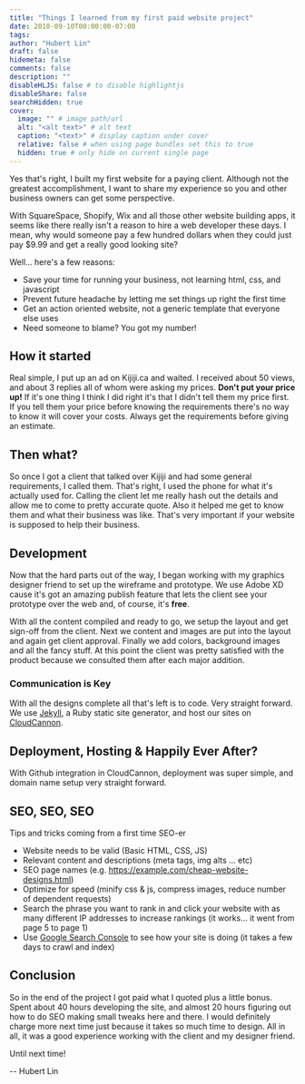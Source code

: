 ```yaml
---
title: "Things I learned from my first paid website project"
date: 2018-09-10T00:00:00-07:00
tags:
author: "Hubert Lin"
draft: false
hidemeta: false
comments: false
description: ""
disableHLJS: false # to disable highlightjs
disableShare: false
searchHidden: true
cover:
  image: "" # image path/url
  alt: "<alt text>" # alt text
  caption: "<text>" # display caption under cover
  relative: false # when using page bundles set this to true
  hidden: true # only hide on current single page
---
```


Yes that's right, I built my first website for a paying client. Although not the
greatest accomplishment, I want to share my experience so you and other business
owners can get some perspective.

With SquareSpace, Shopify, Wix and all those other website building apps, it
seems like there really isn't a reason to hire a web developer these days. I
mean, why would someone pay a few hundred dollars when they could just pay $9.99
and get a really good looking site?

Well… here's a few reasons:

- Save your time for running your business, not learning html, css, and
  javascript
- Prevent future headache by letting me set things up right the first time
- Get an action oriented website, not a generic template that everyone else uses
- Need someone to blame? You got my number!

## How it started

Real simple, I put up an ad on Kijiji.ca and waited. I received about 50 views,
and about 3 replies all of whom were asking my prices. **Don't put your price
up!** If it's one thing I think I did right it's that I didn't tell them my
price first. If you tell them your price before knowing the requirements there's
no way to know it will cover your costs. Always get the requirements before
giving an estimate.

## Then what?

So once I got a client that talked over Kijiji and had some general
requirements, I called them. That's right, I used the phone for what it's
actually used for. Calling the client let me really hash out the details and
allow me to come to pretty accurate quote. Also it helped me get to know them
and what their business was like. That's very important if your website is
supposed to help their business.

## Development

Now that the hard parts out of the way, I began working with my graphics
designer friend to set up the wireframe and prototype. We use Adobe XD cause
it's got an amazing publish feature that lets the client see your prototype over
the web and, of course, it's **free**.

With all the content compiled and ready to go, we setup the layout and get
sign-off from the client. Next we content and images are put into the layout and
again get client approval. Finally we add colors, background images and all the
fancy stuff. At this point the client was pretty satisfied with the product
because we consulted them after each major addition.

### Communication is Key

With all the designs complete all that's left is to code. Very straight forward.
We use [Jekyll](https://jekyllrb.com/), a Ruby static site generator, and host
our sites on [CloudCannon](https://cloudcannon.com/).

## Deployment, Hosting & Happily Ever After?

With Github integration in CloudCannon, deployment was super simple, and domain
name setup very straight forward.

## SEO, SEO, SEO

Tips and tricks coming from a first time SEO-er

- Website needs to be valid (Basic HTML, CSS, JS)
- Relevant content and descriptions (meta tags, img alts … etc)
- SEO page names (e.g. https://example.com/cheap-website-designs.html)
- Optimize for speed (minify css & js, compress images, reduce number of
  dependent requests)
- Search the phrase you want to rank in and click your website with as many
  different IP addresses to increase rankings (it works... it went from page 5
  to page 1)
- Use [Google Search Console](https://search.google.com/search-console/about) to
  see how your site is doing (it takes a few days to crawl and index)

## Conclusion

So in the end of the project I got paid what I quoted plus a little bonus. Spent
about 40 hours developing the site, and almost 20 hours figuring out how to do
SEO making small tweaks here and there. I would definitely charge more next time
just because it takes so much time to design. All in all, it was a good
experience working with the client and my designer friend.

Until next time!

-- Hubert Lin
